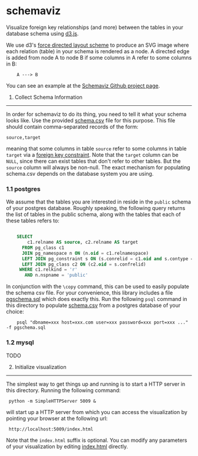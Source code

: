 schemaviz
=========

Visualize foreign key relationships (and more) between the tables in your database schema using [d3.js](http://d3js.org/ "d3.js home page").

We use d3's [force directed layout scheme](https://github.com/mbostock/d3/wiki/Force-Layout) to produce an SVG image where each relation (table) in your schema is rendered as a node. A directed edge is added from node A to node B if some columns in A refer to some columns in B:

```
    A ---> B
```

You can see an example at the [Schemaviz Github project page](http://shashank025.github.io/schemaviz/).

1. Collect Schema Information
-----------------------------

In order for schemaviz to do its thing, you need to tell it what your schema looks like. Use the provided [schema.csv](schema.csv) file for this purpose. This file should contain comma-separated records of the form:

    source,target

meaning that some columns in table `source` refer to some columns in table `target` via a [foreign key constraint](http://en.wikipedia.org/wiki/Foreign_key). Note that the `target` column can be `NULL`, since there can exist tables that don't refer to other tables. But the `source` column will always be non-null. The exact mechanism for populating schema.csv depends on the database system you are using.

### 1.1 postgres

We assume that the tables you are interested in reside in the `public` schema of your postgres database. Roughly speaking, the following query returns the list of tables in the public schema, along with the tables that each of these tables refers to:

```sql

    SELECT
        c1.relname AS source, c2.relname AS target
      FROM pg_class c1
      JOIN pg_namespace n ON (n.oid = c1.relnamespace)
      LEFT JOIN pg_constraint s ON (s.conrelid = c1.oid and s.contype = 'f')
      LEFT JOIN pg_class c2 ON (c2.oid = s.confrelid)
     WHERE c1.relkind = 'r'
       AND n.nspname = 'public'
```

In conjunction with the `\copy` command, this can be used to easily populate the schema csv file. For your convenience, this library includes a file [pgschema.sql](pgschema.sql) which does exactly this.  Run the following `psql` command in this directory to populate [schema.csv](schema.csv) from a postgres database of your choice:

```
    psql "dbname=xxx host=xxx.com user=xxx password=xxx port=xxx ..." -f pgschema.sql
```

### 1.2 mysql

TODO

2. Initialize visualization
---------------------------

The simplest way to get things up and running is to start a HTTP server in this directory. Running the following command:

     python -m SimpleHTTPServer 5009 &

will start up a HTTP server from which you can access the visualization by pointing your browser at the following url:

     http://localhost:5009/index.html

Note that the `index.html` suffix is optional. You can modify any parameters of your visualization by editing [index.html](index.html) directly.
